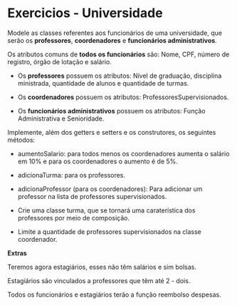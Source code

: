 # Exercicios - Universidade

Modele as classes referentes aos funcionários de uma universidade, que serão os
**professores**, **coordenadores** e **funcionários administrativos**.

Os atributos comuns de **todos os funcionários** são: Nome, CPF, número de
registro, órgão de lotação e salário.

- Os **professores** possuem os atributos: Nível de graduação, disciplina ministrada,
quantidade de alunos e quantidade de turmas.

- Os **coordenadores** possuem os atributos: ProfessoresSupervisionados.

- Os **funcionários administrativos** possuem os atributos: Função Administrativa e
Senioridade.

Implemente, além dos getters e setters e os construtores, os seguintes métodos:

- aumentoSalario: para todos menos os coordenadores aumenta o salário em
10% e para os coordenadores o aumento é de 5%.

- adicionaTurma: para os professores.

- adicionaProfessor (para os coordenadores): Para adicionar um professor na
lista de professores supervisionados.

- Crie uma classe turma, que se tornará uma caraterística dos professores por
meio de composição.

- Limite a quantidade de professores supervisionados na classe coordenador.

**Extras**

Teremos agora estagiários, esses não têm salários e sim bolsas.

Estagiários são vinculados a professores que têm até 2 - dois.

Todos os funcionários e estagiários terão a função reembolso despesas.
